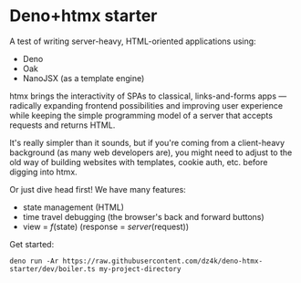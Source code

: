 
# Deno+htmx starter

A test of writing server-heavy, HTML-oriented applications using:

 - Deno
 - Oak
 - NanoJSX (as a template engine)

htmx brings the interactivity of SPAs to classical, links-and-forms apps &mdash;
radically expanding frontend possibilities and improving user experience while 
keeping the simple programming model of a server that accepts requests and
returns HTML.

It's really simpler than it sounds, but if you're coming from a client-heavy
background (as many web developers are), you might need to adjust to the old
way of building websites with templates, cookie auth, etc. before digging into
htmx. 

Or just dive head first! We have many features:

 - state management (HTML)
 - time travel debugging (the browser's back and forward buttons)
 - view = <var>f</var>(state) (response = <var>server</var>(request))

Get started:

  ~~~
  deno run -Ar https://raw.githubusercontent.com/dz4k/deno-htmx-starter/dev/boiler.ts my-project-directory
  ~~~
